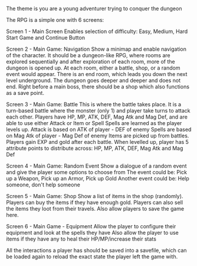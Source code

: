 The theme is you are a young adventurer trying to conquer the dungeon

The RPG is a simple one with 6 screens:

Screen 1 - Main Screen
Enables selection of difficulty: Easy, Medium, Hard
Start Game and Continue Button

Screen 2 - Main Game: Navigation
Show a minimap and enable navigation of the character. It should be a dungeon-like RPG, where rooms are explored sequentially and after exploration of each room, more of the dungeon is opened up. At each room, either a battle, shop, or a random event would appear. There is an end room, which leads you down the next level underground. The dungeon goes deeper and deeper and does not end.
Right before a main boss, there should be a shop which also functions as a save point.

Screen 3 - Main Game: Battle
This is where the battle takes place. It is a turn-based battle where the monster (only 1) and player take turns to attack each other.
Players have HP, MP, ATK, DEF, Mag Atk and Mag Def, and are able to use either Attack or Item or Spell
Spells are learned as the player levels up.
Attack is based on ATK of player - DEF of enemy
Spells are based on Mag Atk of player - Mag Def of enemy
Items are picked up from battles.
Players gain EXP and gold after each battle.
When levelled up, player has 5 attribute points to distribute across: HP, MP, ATK, DEF, Mag Atk and Mag Def

Screen 4 - Main Game: Random Event
Show a dialogue of a random event and give the player some options to choose from
The event could be: Pick up a Weapon, Pick up an Armor, Pick up Gold
Another event could be: Help someone, don't help someone

Screen 5 - Main Game: Shop
Show a list of items in the shop (randomly). Players can buy the items if they have enough gold.
Players can also sell the items they loot from their travels.
Also allow players to save the game here.

Screen 6 - Main Game - Equipment
Allow the player to configure their equipment and look at the spells they have
Also allow the player to use items if they have any to heal their HP/MP/increase their stats

All the interactions a player has should be saved into a savefile, which can be loaded again to reload the exact state the player left the game with.
